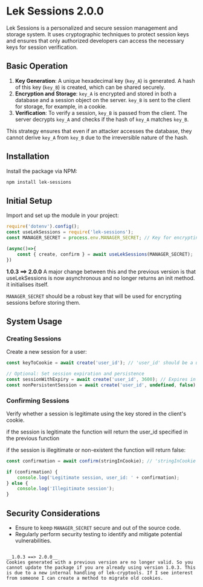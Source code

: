 # Lek Sessions 2.0.0

Lek Sessions is a personalized and secure session management and storage system. It uses cryptographic techniques to protect session keys and ensures that only authorized developers can access the necessary keys for session verification.

## Basic Operation

1. **Key Generation**: A unique hexadecimal key (`key_A`) is generated. A hash of this key (`key_B`) is created, which can be shared securely.
2. **Encryption and Storage**: `key_A` is encrypted and stored in both a database and a session object on the server. `key_B` is sent to the client for storage, for example, in a cookie.
3. **Verification**: To verify a session, `key_B` is passed from the client. The server decrypts `key_A` and checks if the hash of `key_A` matches `key_B`.

This strategy ensures that even if an attacker accesses the database, they cannot derive `key_A` from `key_B` due to the irreversible nature of the hash.

## Installation

Install the package via NPM:

```bash
npm install lek-sessions
```

## Initial Setup

Import and set up the module in your project:

```javascript
require('dotenv').config();
const useLekSessions = require('lek-sessions');
const MANAGER_SECRET = process.env.MANAGER_SECRET; // Key for encrypting/decrypting sessions

(async()=>{
    const { create, confirm } = await useLekSessions(MANAGER_SECRET);
})

```
__1.0.3 ==> 2.0.0__
A major change between this and the previous version is that useLekSessions is now asynchronous and no longer returns an init method. it initialises itself.

`MANAGER_SECRET` should be a robust key that will be used for encrypting sessions before storing them.

## System Usage

### Creating Sessions

Create a new session for a user:

```javascript
const keyToCookie = await create('user_id'); // 'user_id' should be a unique identifier for each user

// Optional: Set session expiration and persistence
const sessionWithExpiry = await create('user_id', 3600); // Expires in one hour
const nonPersistentSession = await create('user_id', undefined, false); // Does not persist after server restart
```

### Confirming Sessions

Verify whether a session is legitimate using the key stored in the client's cookie.

if the session is legitimate the function will return the user_id specified in the previous function

if the session is illegitimate or non-existent the function will return false:

```javascript
const confirmation = await confirm(stringInCookie); // 'stringInCookie' is the value stored in the client's cookie

if (confirmation) {
    console.log('Legitimate session, user_id: ' + confirmation);
} else {
    console.log('Illegitimate session');
}
```

## Security Considerations

- Ensure to keep `MANAGER_SECRET` secure and out of the source code.
- Regularly perform security testing to identify and mitigate potential vulnerabilities.
```

__1.0.3 ==> 2.0.0__
Cookies generated with a previous version are no longer valid. So you cannot update the package if you are already using version 1.0.3. This is due to a new internal handling of lek-cryptools. If I see interest from someone I can create a method to migrate old cookies.